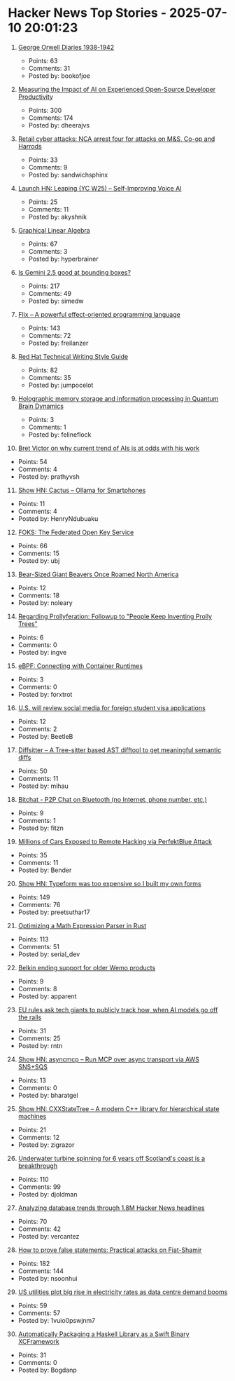 # Hacker News Top Stories - 2025-07-10 20:01:23

1. [George Orwell Diaries 1938-1942](https://orwelldiaries.wordpress.com/page/2/)
   - Points: 63
   - Comments: 31
   - Posted by: bookofjoe

2. [Measuring the Impact of AI on Experienced Open-Source Developer Productivity](https://metr.org/blog/2025-07-10-early-2025-ai-experienced-os-dev-study/)
   - Points: 300
   - Comments: 174
   - Posted by: dheerajvs

3. [Retail cyber attacks: NCA arrest four for attacks on M&S, Co-op and Harrods](https://www.nationalcrimeagency.gov.uk/news/retail-cyber-attacks-nca-arrest-four-for-attacks-on-m-s-co-op-and-harrods)
   - Points: 33
   - Comments: 9
   - Posted by: sandwichsphinx

4. [Launch HN: Leaping (YC W25) – Self-Improving Voice AI](undefined)
   - Points: 25
   - Comments: 11
   - Posted by: akyshnik

5. [Graphical Linear Algebra](https://graphicallinearalgebra.net/)
   - Points: 67
   - Comments: 3
   - Posted by: hyperbrainer

6. [Is Gemini 2.5 good at bounding boxes?](https://simedw.com/2025/07/10/gemini-bounding-boxes/)
   - Points: 217
   - Comments: 49
   - Posted by: simedw

7. [Flix – A powerful effect-oriented programming language](https://flix.dev/)
   - Points: 143
   - Comments: 72
   - Posted by: freilanzer

8. [Red Hat Technical Writing Style Guide](https://stylepedia.net/style/)
   - Points: 82
   - Comments: 35
   - Posted by: jumpocelot

9. [Holographic memory storage and information processing in Quantum Brain Dynamics](https://www.researchgate.net/publication/381542637_Quantum_Brain_Dynamics_Optical_and_Acoustic_Super-Radiance_via_a_Microtubule)
   - Points: 3
   - Comments: 1
   - Posted by: felineflock

10. [Bret Victor on why current trend of AIs is at odds with his work](https://dynamicland.org/2024/FAQ/#What_is_Realtalks_relationship_to_AI)
   - Points: 54
   - Comments: 4
   - Posted by: prathyvsh

11. [Show HN: Cactus – Ollama for Smartphones](undefined)
   - Points: 11
   - Comments: 4
   - Posted by: HenryNdubuaku

12. [FOKS: The Federated Open Key Service](https://foks.pub/)
   - Points: 66
   - Comments: 15
   - Posted by: ubj

13. [Bear-Sized Giant Beavers Once Roamed North America](https://www.smithsonianmag.com/smart-news/bear-sized-giant-beaver-once-roamed-north-america-and-theyre-now-the-official-state-fossil-of-minnesota-180986937/)
   - Points: 12
   - Comments: 18
   - Posted by: noleary

14. [Regarding Prollyferation: Followup to "People Keep Inventing Prolly Trees"](https://www.dolthub.com/blog/2025-07-03-regarding-prollyferation/)
   - Points: 6
   - Comments: 0
   - Posted by: ingve

15. [eBPF: Connecting with Container Runtimes](https://h0x0er.github.io/blog/2025/06/29/ebpf-connecting-with-container-runtimes/)
   - Points: 3
   - Comments: 0
   - Posted by: forxtrot

16. [U.S. will review social media for foreign student visa applications](https://www.npr.org/2025/06/19/g-s1-73572/us-resumes-visas-foreign-students-access-social-media)
   - Points: 12
   - Comments: 2
   - Posted by: BeetleB

17. [Diffsitter – A Tree-sitter based AST difftool to get meaningful semantic diffs](https://github.com/afnanenayet/diffsitter)
   - Points: 50
   - Comments: 11
   - Posted by: mihau

18. [Bitchat - P2P Chat on Bluetooth (no Internet, phone number, etc.)](https://github.com/permissionlesstech/bitchat)
   - Points: 9
   - Comments: 1
   - Posted by: fitzn

19. [Millions of Cars Exposed to Remote Hacking via PerfektBlue Attack](https://www.securityweek.com/millions-of-cars-exposed-to-remote-hacking-via-perfektblue-attack/)
   - Points: 35
   - Comments: 11
   - Posted by: Bender

20. [Show HN: Typeform was too expensive so I built my own forms](https://www.ikiform.com/)
   - Points: 149
   - Comments: 76
   - Posted by: preetsuthar17

21. [Optimizing a Math Expression Parser in Rust](https://rpallas.xyz/math-parser/)
   - Points: 113
   - Comments: 51
   - Posted by: serial_dev

22. [Belkin ending support for older Wemo products](https://www.belkin.com/support-article/?articleNum=335419)
   - Points: 9
   - Comments: 8
   - Posted by: apparent

23. [EU rules ask tech giants to publicly track how, when AI models go off the rails](https://arstechnica.com/tech-policy/2025/07/everything-tech-giants-will-hate-about-the-eus-new-ai-rules/)
   - Points: 31
   - Comments: 25
   - Posted by: rntn

24. [Show HN: asyncmcp – Run MCP over async transport via AWS SNS+SQS](https://github.com/bh-rat/asyncmcp)
   - Points: 13
   - Comments: 0
   - Posted by: bharatgel

25. [Show HN: CXXStateTree – A modern C++ library for hierarchical state machines](https://github.com/ZigRazor/CXXStateTree)
   - Points: 21
   - Comments: 12
   - Posted by: zigrazor

26. [Underwater turbine spinning for 6 years off Scotland's coast is a breakthrough](https://apnews.com/article/tidal-energy-turbine-marine-meygen-scotland-ffff3a7082205b33b612a1417e1ec6d6)
   - Points: 110
   - Comments: 99
   - Posted by: djoldman

27. [Analyzing database trends through 1.8M Hacker News headlines](https://camelai.com/blog/hn-database-hype/)
   - Points: 70
   - Comments: 42
   - Posted by: vercantez

28. [How to prove false statements: Practical attacks on Fiat-Shamir](https://www.quantamagazine.org/computer-scientists-figure-out-how-to-prove-lies-20250709/)
   - Points: 182
   - Comments: 144
   - Posted by: nsoonhui

29. [US utilities plot big rise in electricity rates as data centre demand booms](https://www.ft.com/content/c5f20c78-7931-492f-9153-675f3046e245)
   - Points: 59
   - Comments: 57
   - Posted by: 1vuio0pswjnm7

30. [Automatically Packaging a Haskell Library as a Swift Binary XCFramework](https://alt-romes.github.io/posts/2025-07-05-packaging-a-haskell-library-as-a-swift-binary-xcframework.html)
   - Points: 31
   - Comments: 0
   - Posted by: Bogdanp

